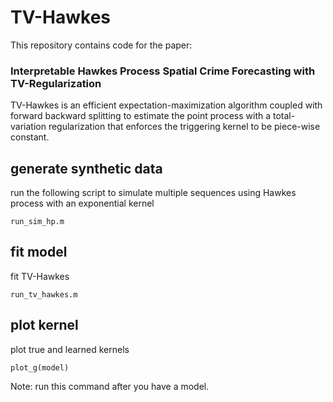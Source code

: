 # TV-Hawkes

This repository contains code for the paper:

### Interpretable Hawkes Process Spatial Crime Forecasting with TV-Regularization

TV-Hawkes is an efficient expectation-maximization algorithm coupled with forward backward splitting to estimate the point process with a total-variation regularization that enforces the triggering kernel to be piece-wise constant.

## generate synthetic data
run the following script to simulate multiple sequences using Hawkes process with an exponential kernel
```
run_sim_hp.m
```


## fit model
fit TV-Hawkes
```
run_tv_hawkes.m
```
 

## plot kernel
plot true and learned kernels
```
plot_g(model)
```
Note: run this command after you have a model.
